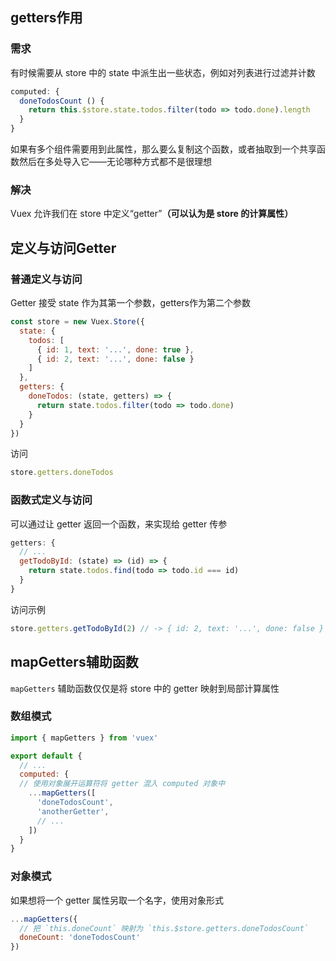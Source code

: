 ## getters作用

### 需求

有时候需要从 store 中的 state 中派生出一些状态，例如对列表进行过滤并计数

```js
computed: {
  doneTodosCount () {
    return this.$store.state.todos.filter(todo => todo.done).length
  }
}
```

如果有多个组件需要用到此属性，那么要么复制这个函数，或者抽取到一个共享函数然后在多处导入它——无论哪种方式都不是很理想

### 解决

Vuex 允许我们在 store 中定义“getter”**（可以认为是 store 的计算属性）**



## 定义与访问Getter

### 普通定义与访问

Getter 接受 state 作为其第一个参数，getters作为第二个参数

```js
const store = new Vuex.Store({
  state: {
    todos: [
      { id: 1, text: '...', done: true },
      { id: 2, text: '...', done: false }
    ]
  },
  getters: {
    doneTodos: (state, getters) => {
      return state.todos.filter(todo => todo.done)
    }
  }
})
```

访问

```js
store.getters.doneTodos
```

### 函数式定义与访问

可以通过让 getter 返回一个函数，来实现给 getter 传参

```js
getters: {
  // ...
  getTodoById: (state) => (id) => {
    return state.todos.find(todo => todo.id === id)
  }
}
```

访问示例

```js
store.getters.getTodoById(2) // -> { id: 2, text: '...', done: false }
```



## mapGetters辅助函数

`mapGetters` 辅助函数仅仅是将 store 中的 getter 映射到局部计算属性

### 数组模式

```js
import { mapGetters } from 'vuex'

export default {
  // ...
  computed: {
  // 使用对象展开运算符将 getter 混入 computed 对象中
    ...mapGetters([
      'doneTodosCount',
      'anotherGetter',
      // ...
    ])
  }
}
```

### 对象模式

如果想将一个 getter 属性另取一个名字，使用对象形式

```js
...mapGetters({
  // 把 `this.doneCount` 映射为 `this.$store.getters.doneTodosCount`
  doneCount: 'doneTodosCount'
})
```

